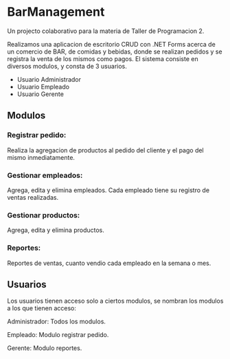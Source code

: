 # BarManagement

Un projecto colaborativo para la materia de Taller de Programacion 2.

Realizamos una aplicacion de escritorio CRUD con .NET Forms acerca de un comercio de BAR, de comidas y bebidas, donde se
realizan pedidos y se registra la venta de los mismos como pagos. 
El sistema consiste en diversos modulos, y consta de 3 usuarios.

- Usuario Administrador
- Usuario Empleado
- Usuario Gerente

## Modulos

### Registrar pedido: 
Realiza la agregacion de productos al pedido del cliente y el pago del mismo inmediatamente.

### Gestionar empleados: 
Agrega, edita y elimina empleados. Cada empleado tiene su registro de ventas realizadas.

### Gestionar productos: 
Agrega, edita y elimina productos.

### Reportes: 
Reportes de ventas, cuanto vendio cada empleado en la semana o mes.


## Usuarios

Los usuarios tienen acceso solo a ciertos modulos, se nombran los modulos a los que tienen acceso:

Administrador: Todos los modulos.

Empleado: Modulo registrar pedido.

Gerente: Modulo reportes.
